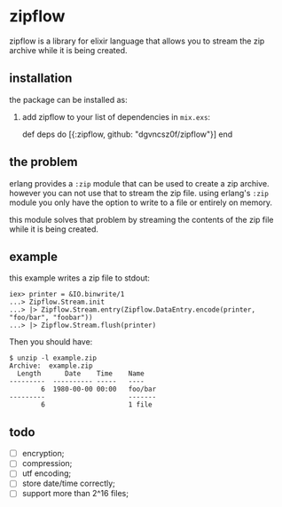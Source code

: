 # zipflow

zipflow is a library for elixir language that allows you to stream the
zip archive while it is being created.

## installation

the package can be installed as:

  1. add zipflow to your list of dependencies in `mix.exs`:

        def deps do
          [{:zipflow, github: "dgvncsz0f/zipflow"}]
        end

## the problem

erlang provides a `:zip` module that can be used to create a zip
archive. however you can not use that to stream the zip file. using
erlang's `:zip` module you only have the option to write to a file or
entirely on memory.

this module solves that problem by streaming the contents of the zip
file while it is being created.

## example

this example writes a zip file to stdout:

```
iex> printer = &IO.binwrite/1
...> Zipflow.Stream.init
...> |> Zipflow.Stream.entry(Zipflow.DataEntry.encode(printer, "foo/bar", "foobar"))
...> |> Zipflow.Stream.flush(printer)
```

Then you should have:

```
$ unzip -l example.zip
Archive:  example.zip
  Length      Date    Time    Name
---------  ---------- -----   ----
        6  1980-00-00 00:00   foo/bar
---------                     -------
        6                     1 file
```

## todo

* [ ] encryption;
* [ ] compression;
* [ ] utf encoding;
* [ ] store date/time correctly;
* [ ] support more than 2^16 files;
